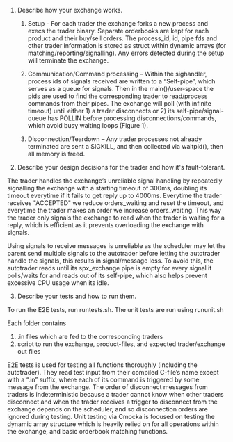 1. Describe how your exchange works.

    1.	Setup - For each trader the exchange forks a new process and execs the trader binary. Separate orderbooks are kept for each product and their buy/sell orders. The process_id, id, pipe fds and other trader information is stored as struct within dynamic arrays (for matching/reporting/signalling). Any errors detected during the setup will terminate the exchange.

    2.	Communication/Command processing – Within the sighandler, process ids of signals received are written to a “Self-pipe”, which serves as a queue for signals. Then in the main()/user-space the pids are used to find the corresponding trader to read/process commands from their pipes. The exchange will poll (with infinite timeout) until either 1) a trader disconnects or 2) its self-pipe/signal-queue has POLLIN before processing disconnections/commands, which avoid busy waiting loops (Figure 1).

    3.	Disconnection/Teardown – Any trader processes not already terminated are sent a SIGKILL, and then collected via waitpid(), then all memory is freed.

2. Describe your design decisions for the trader and how it's fault-tolerant.

The trader handles the exchange’s unreliable signal handling by repeatedly signalling the exchange with a starting timeout of 300ms, doubling its timeout everytime if it fails to get reply up to 4000ms. Everytime the trader receives "ACCEPTED" we reduce orders_waiting and reset the timeout, and everytime the trader makes an order we increase orders_waiting. This way the trader only signals the exchange to read when the trader is waiting for a reply, which is efficient as it prevents overloading the exchange with signals.

Using signals to receive messages is unreliable as the scheduler may let the parent send multiple signals to the autotrader before letting the autotrader handle the signals, this results in signal/message loss. To avoid this, the autotrader reads until its spx_exchange pipe is empty for every signal it polls/waits for and reads out of its self-pipe, which also helps prevent excessive CPU usage when its idle.

3. Describe your tests and how to run them.

To run the E2E tests, run runtests.sh. The unit tests are run using rununit.sh

Each folder contains 

1. .in files which are fed to the corresponding traders
2. script to run the exchange, product-files, and expected trader/exchange out files

E2E tests is used for testing all functions thoroughly (including the autotrader). They read test input from their compiled C-file’s name except with a “.in” suffix, where each of its command is triggered by some message from the exchange. The order of disconnect messages from traders is indeterministic because a trader cannot know when other traders disconnect and when the trader receives a trigger to disconnect from the exchange depends on the scheduler, and so disconnection orders are ignored during testing. 
Unit testing via Cmocka is focused on testing the dynamic array structure which is heavily relied on for all operations within the exchange, and basic orderbook matching functions.
